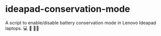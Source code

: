 # ideapad-conservation-mode
A script to enable/disable battery conservation mode in Lenovo Ideapad laptops. :computer: :battery: :guardsman:
